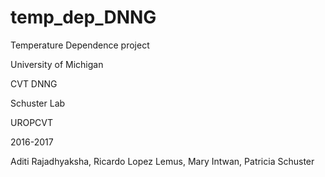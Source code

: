# temp_dep_DNNG
Temperature Dependence project

University of Michigan

CVT DNNG

Schuster Lab

UROPCVT

2016-2017

Aditi Rajadhyaksha, Ricardo Lopez Lemus, Mary Intwan, Patricia Schuster

